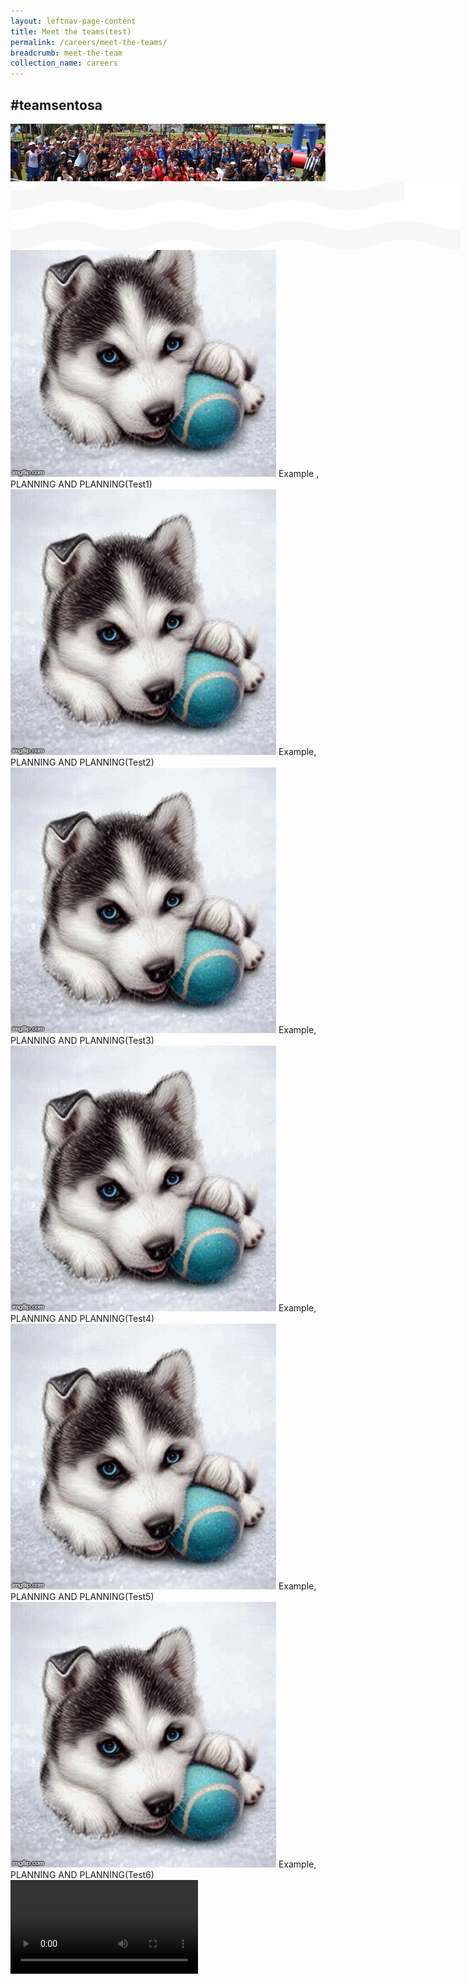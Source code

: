 ```yaml
---
layout: leftnav-page-content
title: Meet the teams(test)
permalink: /careers/meet-the-teams/
breadcrumb: meet-the-team
collection_name: careers
---
```

<div><h2>#teamsentosa</h2></div>  
<div class="row">
  <div class="col is-12">
		<figure style="margin:0;">
		<img src="../images/careers/hero-banner.jpg"/>
		</figure>
   <div id="wave-space">
	<div id="wave">
		<figure style="margin:0;margin-top:-5%;position:fixed;">
		<img src="../images/careers/wave.svg"/>
		</figure>
	</div>
	</div>
  </div>
</div>
<div class="grid-container-mmt">
  <div class="image-text-container-mmt">
<img class="grid-image-mmt-1" src="images/careers/testimagev1.gif" alt=""/>
  <span class="image-text-mmt-1">Example ,<br>PLANNING AND PLANNING(Test1)</span>
  </div>

 <div class="image-text-container-mmt">
<img class="grid-image-mmt-2" src="images/careers/testimagev1.gif" alt=""/>
  <span class="image-text-mmt-2">Example,<br>PLANNING AND PLANNING(Test2)</span>
 </div>
  
 <div class="image-text-container-mmt">
<img class="grid-image-mmt-3" src="images/careers/testimagev1.gif" alt=""/>
  <span class="image-text-mmt-3">Example,<br>PLANNING AND PLANNING(Test3)</span>
 </div>
  
 <div class="image-text-container-mmt">
<img class="grid-image-mmt-4" src="images/careers/testimagev1.gif" alt=""/>
  <span class="image-text-mmt-4">Example,<br>PLANNING AND PLANNING(Test4)</span>
 </div>
  
 <div class="image-text-container-mmt">
<img class="grid-image-mmt-5" src="images/careers/testimagev1.gif" alt=""/>
  <span class="image-text-mmt-5">Example,<br>PLANNING AND PLANNING(Test5)</span>
 </div>
  
 <div class="image-text-container-mmt">
<img class="grid-image-mmt-6" src="images/careers/testimagev1.gif" alt=""/>
  <span class="image-text-mmt-6">Example,<br>PLANNING AND PLANNING(Test6)</span>
 </div>
</div>
  
  <video controls>
  <source src="video/test.mp4" type="video/mp4">
  Your browser does not support the video tag.
  </video>
